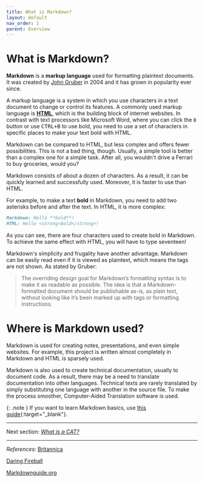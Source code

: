 ```yaml
---
title: What is Markdown?
layout: default
nav_order: 1
parent: Overview
---
```

# What is Markdown?

**Markdown** is a **markup language** used for formatting plaintext documents. It was created by [John Gruber](https://daringfireball.net/projects/markdown/) in 2004 and it has grown in popularity ever since.

A markup language is a system in which you use characters in a text document to change or control its features. A commonly used markup language is [**HTML**](https://www.britannica.com/technology/HTML), which is the building block of internet websites. In contrast with text processors like Microsoft Word, where you can click the `B` button or use <kbd>CTRL+B</kbd> to use bold, you need to use a set of characters in specific places to make your text bold with HTML. 

Markdown can be compared to HTML, but less complex and offers fewer possibilities. This is not a bad thing, though. Usually, a simple tool is better than a complex one for a simple task. After all, you wouldn't drive a Ferrari to buy groceries, would you?

Markdown consists of about a dozen of characters. As a result, it can be quickly learned and successfully used. Moreover, it is faster to use than HTML.

For example, to make a text **bold** in Markdown, you need to add two asterisks before and after the text. In HTML, it is more complex:

```markdown
Markdown: Hello **bold**!
HTML: Hello <strong>bold</strong>!
```

As you can see, there are four characters used to create bold in Markdown. To achieve the same effect with HTML, you will have to type seventeen!

Markdown's simplicity and frugality have another advantage. Markdown can be easily read even if it is viewed as plaintext, which means the tags are not shown. As stated by Gruber:

> The overriding design goal for Markdown’s formatting syntax is to make it as readable as possible. The idea is that a Markdown-formatted document should be publishable as-is, as plain text, without looking like it’s been marked up with tags or formatting instructions.

# Where is Markdown used?

Markdown is used for creating notes, presentations, and even simple websites. For example, this project is written almost completely in Markdown and HTML is sparsely used.

Markdown is also used to create technical documentation, usually to document code. As a result, there may be a need to translate documentation into other languages. Technical texts are rarely translated by simply substituting one language with another in the source file. To make the process smoother, Computer-Aided Translation software is used.

{: .note }
If you want to learn Markdown basics, use [this guide](resources/markdown-basic-intro){:target="_blank"}.

---

Next section: [*What is a CAT?*](ref-cat)

---

*References:*
[Britannica](https://www.britannica.com/technology/markup-language)

[Daring Fireball](https://daringfireball.net/projects/markdown/)

[Markdownguide.org](https://www.markdownguide.org/getting-started/)